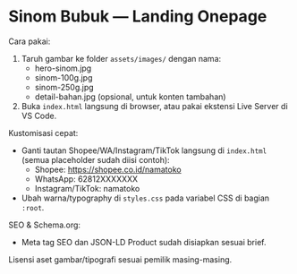 # Sinom Bubuk — Landing Onepage

Cara pakai:

1) Taruh gambar ke folder `assets/images/` dengan nama:
   - hero-sinom.jpg
   - sinom-100g.jpg
   - sinom-250g.jpg
   - detail-bahan.jpg (opsional, untuk konten tambahan)
2) Buka `index.html` langsung di browser, atau pakai ekstensi Live Server di VS Code.

Kustomisasi cepat:

- Ganti tautan Shopee/WA/Instagram/TikTok langsung di `index.html` (semua placeholder sudah diisi contoh):
  - Shopee: https://shopee.co.id/namatoko
  - WhatsApp: 62812XXXXXXX
  - Instagram/TikTok: namatoko
- Ubah warna/typography di `styles.css` pada variabel CSS di bagian `:root`.

SEO & Schema.org:
- Meta tag SEO dan JSON-LD Product sudah disiapkan sesuai brief.

Lisensi aset gambar/tipografi sesuai pemilik masing-masing.
